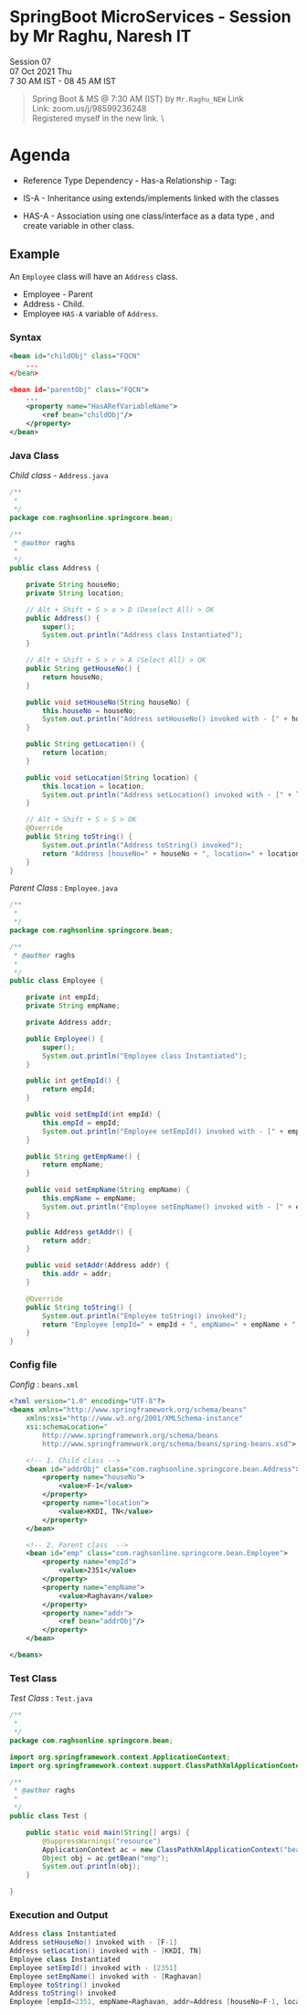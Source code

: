 # SpringBoot MicroServices - Session by Mr Raghu, Naresh IT

Session 07 \
07 Oct 2021 Thu \
7 30 AM IST - 08 45 AM IST

> Spring Boot & MS @ 7:30 AM (IST) by `Mr.Raghu_NEW` Link \
> Link: zoom.us/j/98599236248 \
> Registered myself in the new link. \

# Agenda

*  Reference Type Dependency  - Has-a Relationship - Tag: <ref>

* IS-A - Inheritance using extends/implements linked with the classes
* HAS-A - Association using one class/interface as a data type , and create variable in other class.


## Example

An `Employee` class will have an `Address` class.

* Employee - Parent
* Address - Child.
* Employee `HAS-A` variable of `Address`.

### Syntax

```xml
<bean id="childObj" class="FQCN"
	...
</bean>

<bean id="parentObj" class="FQCN">
	...
	<property name="HasARefVariableName">
		<ref bean="childObj"/>
	</property>
</bean>
```

### Java Class

*Child class* - `Address.java`

```java
/**
 *
 */
package com.raghsonline.springcore.bean;

/**
 * @author raghs
 *
 */
public class Address {

	private String houseNo;
	private String location;

	// Alt + Shift + S > o > D (Deselect All) > OK
	public Address() {
		super();		
		System.out.println("Address class Instantiated");
	}

	// Alt + Shift + S > r > A (Select All) > OK
	public String getHouseNo() {
		return houseNo;
	}

	public void setHouseNo(String houseNo) {
		this.houseNo = houseNo;
		System.out.println("Address setHouseNo() invoked with - [" + houseNo + "]");
	}

	public String getLocation() {
		return location;
	}

	public void setLocation(String location) {
		this.location = location;
		System.out.println("Address setLocation() invoked with - [" + location + "]");
	}

	// Alt + Shift + S > S > OK
	@Override
	public String toString() {
		System.out.println("Address toString() invoked");
		return "Address [houseNo=" + houseNo + ", location=" + location + "]";
	}
}
```

*Parent Class* : `Employee.java`

```java
/**
 *
 */
package com.raghsonline.springcore.bean;

/**
 * @author raghs
 *
 */
public class Employee {

	private int empId;
	private String empName;

	private Address addr;

	public Employee() {
		super();
		System.out.println("Employee class Instantiated");
	}

	public int getEmpId() {
		return empId;
	}

	public void setEmpId(int empId) {
		this.empId = empId;
		System.out.println("Employee setEmpId() invoked with - [" + empId + "]");
	}

	public String getEmpName() {
		return empName;
	}

	public void setEmpName(String empName) {
		this.empName = empName;
		System.out.println("Employee setEmpName() invoked with - [" + empName + "]");
	}

	public Address getAddr() {
		return addr;
	}

	public void setAddr(Address addr) {
		this.addr = addr;
	}

	@Override
	public String toString() {
		System.out.println("Employee toString() invoked");
		return "Employee [empId=" + empId + ", empName=" + empName + ", addr=" + addr + "]";
	}
}
```

### Config file

*Config* : `beans.xml`

```xml
<?xml version="1.0" encoding="UTF-8"?>
<beans xmlns="http://www.springframework.org/schema/beans"
    xmlns:xsi="http://www.w3.org/2001/XMLSchema-instance"
    xsi:schemaLocation="
        http://www.springframework.org/schema/beans
        http://www.springframework.org/schema/beans/spring-beans.xsd">

	<!-- 1. Child class -->
	<bean id="addrObj" class="com.raghsonline.springcore.bean.Address">
		<property name="houseNo">
			<value>F-1</value>
		</property>
		<property name="location">
			<value>KKDI, TN</value>
		</property>
	</bean>

	<!-- 2. Parent class  -->
    <bean id="emp" class="com.raghsonline.springcore.bean.Employee">
    	<property name="empId">
    		<value>2351</value>
    	</property>
    	<property name="empName">
    		<value>Raghavan</value>
    	</property>
    	<property name="addr">
    		<ref bean="addrObj"/>
    	</property>
    </bean>

</beans>
```

### Test Class

*Test Class* : `Test.java`

```java
/**
 *
 */
package com.raghsonline.springcore.bean;

import org.springframework.context.ApplicationContext;
import org.springframework.context.support.ClassPathXmlApplicationContext;

/**
 * @author raghs
 *
 */
public class Test {

	public static void main(String[] args) {
		@SuppressWarnings("resource")
		ApplicationContext ac = new ClassPathXmlApplicationContext("beans.xml");
		Object obj = ac.getBean("emp");
		System.out.println(obj);
	}

}
```

### Execution and Output

```java
Address class Instantiated
Address setHouseNo() invoked with - [F-1]
Address setLocation() invoked with - [KKDI, TN]
Employee class Instantiated
Employee setEmpId() invoked with - [2351]
Employee setEmpName() invoked with - [Raghavan]
Employee toString() invoked
Address toString() invoked
Employee [empId=2351, empName=Raghavan, addr=Address [houseNo=F-1, location=KKDI, TN]]
```
